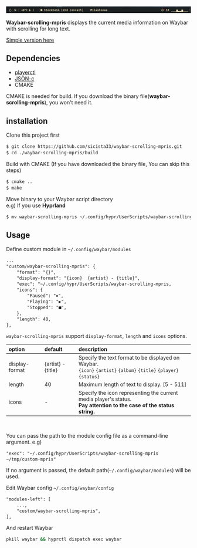 ![](/image/waybar-scrolling-mpris.gif)

**Waybar-scrolling-mpris** displays the current media information on Waybar with scrolling for long text.  


[Simple version here](https://github.com/sicista33/waybar-scrolling-mpris/tree/old)


## Dependencies
* [playerctl](https://github.com/altdesktop/playerctl)
* [JSON-c](https://github.com/json-c/json-c)
* CMAKE

CMAKE is needed for build. If you download the binary file(**waybar-scrolling-mpris**), you won't need it.

## installation
Clone this project first
```sh
$ git clone https://github.com/sicista33/waybar-scrolling-mpris.git
$ cd ./waybar-scrolling-mpris/build
```

Build with CMAKE (If you have downloaded the binary file, You can skip this steps)
```sh
$ cmake ..
$ make
```

Move binary to your Waybar script directory  
e.g) If you use **Hyprland**
```sh
$ mv waybar-scrolling-mpris ~/.config/hypr/UserScripts/waybar-scrolling-mpris
```

## Usage
Define custom module in `~/.config/waybar/modules`
```
...
"custom/waybar-scrolling-mpris": {
    "format": "{}",
    "display-format": "{icon}  {artist} - {title}",
    "exec": "~/.config/hypr/UserScripts/waybar-scrolling-mpris,
    "icons": {
        "Paused": "⏸",
        "Playing": "▶",
        "Stopped": "■",
    },
    "length": 40,
},
```
`waybar-scrolling-mpris` support `display-format`, `length` and `icons` options.

|option|default|description|
|:------|:-------|:-----------|
|display-format| {artist} - {title}| Specify the text format to be displayed on Waybar.<br>`{icon}` `{artist}` `{album}` `{title}` `{player}` `{status}`
|length|40|Maximum length of text to display. [5 - 511]|
|icons|-|Specify  the icon representing the current media player's status.<br>**Pay attention to the case of the status string.**|

<br>

You can pass the path to the module config file as a command-line argument. e.g)
```
"exec": "~/.config/hypr/UserScripts/waybar-scrolling-mpris ~/tmp/custom-mpris"
```
If no argument is passed, the default path(`~/.config/waybar/modules`) will be used.


Edit Waybar config `~/.config/waybar/config`
```
"modules-left": [
    ...,
    "custom/waybar-scrolling-mpris",
],
```

And restart Waybar
```sh
pkill waybar && hyprctl dispatch exec waybar
```
